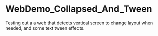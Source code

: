 # WebDemo_Collapsed_And_Tween
Testing out a a web that detects vertical screen to change layout when needed, and some text tween effects.
